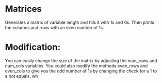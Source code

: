 # Matrices
Generates a matrix of variable length and fills it with 1s and 0s.
Then prints the columns and rows with an even number of 1s. 

# Modification: 
You can easily change the size of the matrix by adjusting the num_rows and num_cols variables. 
You could also modify the methods even_rows and even_cols to give you the odd number of 1s by changing the check
for a 1 to a not equals. wh

